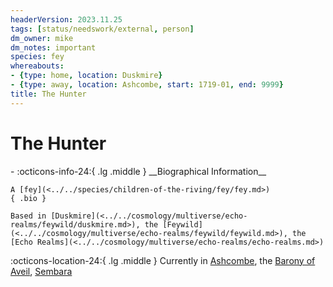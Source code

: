 ```yaml
---
headerVersion: 2023.11.25
tags: [status/needswork/external, person]
dm_owner: mike
dm_notes: important
species: fey
whereabouts:
- {type: home, location: Duskmire}
- {type: away, location: Ashcombe, start: 1719-01, end: 9999}
title: The Hunter
---
```

# The Hunter
<div class="grid cards ext-narrow-margin ext-one-column" markdown>
- :octicons-info-24:{ .lg .middle } __Biographical Information__

    A [fey](<../../species/children-of-the-riving/fey/fey.md>)  
    { .bio }

    Based in [Duskmire](<../../cosmology/multiverse/echo-realms/feywild/duskmire.md>), the [Feywild](<../../cosmology/multiverse/echo-realms/feywild/feywild.md>), the [Echo Realms](<../../cosmology/multiverse/echo-realms/echo-realms.md>)
</div>

:octicons-location-24:{ .lg .middle } Currently in [Ashcombe](<../../gazetteer/greater-sembara/sembara/barony-of-aveil/ashcombe.md>), the [Barony of Aveil](<../../gazetteer/greater-sembara/sembara/barony-of-aveil/barony-of-aveil.md>), [Sembara](<../../gazetteer/greater-sembara/sembara/sembara.md>)


